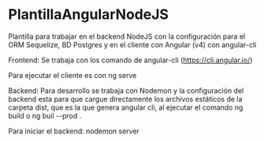 # PlantillaAngularNodeJS
Plantilla para trabajar en el backend NodeJS con la configuración para el ORM Sequelize, BD Postgres y en el cliente con Angular (v4) con angular-cli


Frontend: Se trabaja con los comando de angular-cli (https://cli.angular.io/)

Para ejecutar el cliente es con ng serve

Backend: Para desarrollo se trabaja con Nodemon y la configuración del backend esta para que cargue directamente los archivos estáticos de la carpeta dist, que es la que genera  angular cli, al ejecutar el comando ng build o ng buil --prod .

Para iniciar el backend: nodemon server